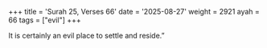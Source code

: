 +++
title = 'Surah 25, Verses 66'
date = '2025-08-27'
weight = 2921
ayah = 66
tags = ["evil"]
+++

It is certainly an evil place to settle and reside.”
